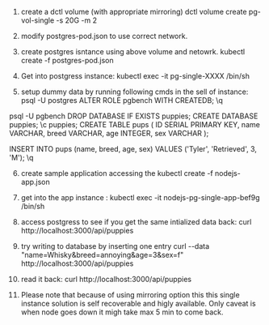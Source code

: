 1) create a dctl volume (with appropriate mirroring)
dctl volume create pg-vol-single -s 20G -m 2

2) modify postgres-pod.json to use correct network.

3) create postgres isntance using above volume and netowrk.
kubectl create -f postgres-pod.json

4) Get into postgress instance:
kubectl exec -it  pg-single-XXXX /bin/sh

5) setup dummy data by running following cmds in the sell of instance:
psql -U postgres
ALTER ROLE pgbench WITH CREATEDB;
\q

psql -U pgbench 
DROP DATABASE IF EXISTS puppies;
CREATE DATABASE puppies;
\c puppies;
CREATE TABLE pups (
   ID SERIAL PRIMARY KEY,
   name VARCHAR,
   breed VARCHAR,
   age INTEGER,
   sex VARCHAR
);

INSERT INTO pups (name, breed, age, sex)  VALUES ('Tyler', 'Retrieved', 3, 'M');
\q

6) create sample application accessing the 
kubectl create -f nodejs-app.json


7) get into the app instance :
kubectl exec -it nodejs-pg-single-app-bef9g /bin/sh

8) access postgress to see if you get the same intialized data back:
curl http://localhost:3000/api/puppies


9) try writing to database by inserting one entry
curl --data "name=Whisky&breed=annoying&age=3&sex=f" http://localhost:3000/api/puppies

10) read it back:
curl http://localhost:3000/api/puppies

11) Please note that because of using mirroring option this this single instance solution is self recoverable and higly available. Only caveat is when node goes down it migh take max 5 min to come back.

